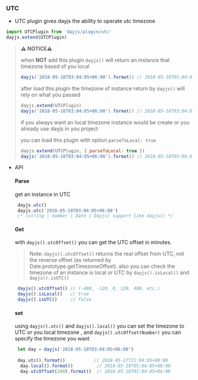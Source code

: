 ### UTC
 - UTC plugin gives dayjs the ability to operate utc timezone
 ```javascript
import UTCPlugin from 'dayjs/plugin/utc'
 dayjs.extend(UTCPlugin)
```
 > **⚠️ NOTICE⚠️** 
>
> when **NOT** add this plugin `dayjs()` will return an instance that timezone based of you local
> ```javascript
> dayjs('2018-05-18T03:04:05+06:00').format() // 2018-05-18T05:04:05+08:00
> ```
> after load this plugin the timezone of instance return by `dayjs()` will rely on what you passed
> ```javascript
> dayjs.extend(UTCPlugin)
> dayjs('2018-05-18T03:04:05+06:00').format() // 2018-05-18T03:04:05+06:00
> ```
> if you always want an local timezone instance would be create or you already use dayjs in you project
>
> you can load this plugin with option `parseToLocal: true`
>
> ```javascript
> dayjs.extend(UTCPlugin, { parseToLocal: true })
> dayjs('2018-05-18T03:04:05+06:00').format() // 2018-05-18T05:04:05+08:00
> ```
>
 - API
   #### Parse
     get an instance in UTC
     ```javascript
      dayjs.utc() 
      dayjs.utc('2018-05-18T03:04:05+06:00') 
      /* (string | number | Date | Dayjs) support like dayjs() */
    ```
   #### Get
     with `dayjs().utcOffset()` you can get the UTC offset in minutes.
    > Note: `dayjs().utcOffset()` returns the real offset from UTC, not the reverse offset (as returned by Date.prototype.getTimezoneOffset).
     also you can check the timezone of an instance is local or UTC by `dayjs().isLocal()` and `dayjs().isUTC()`
     ```javascript
      dayjs().utcOffset() // (-480, -120, 0, 120, 480, etc.)
      dayjs().isLocal()   // true
      dayjs().isUTC()     // false
    ```
   #### set
     using `dayjs().utc()` and `dayjs().local()` you can set the timezone to UTC or you local timezone , and `dayjs().utcOffset(Number)` you can specify the timezone you want 
     ```javascript
      let day = dayjs('2018-05-18T03:04:05+06:00')
      
      day.utc().format()           // 2018-05-17T21:04:05+00:00
       day.local().format()         // 2018-05-18T05:04:05+08:00
       day.utcOffset(240).format()  // 2018-05-18T01:04:05+04:00
    ```
